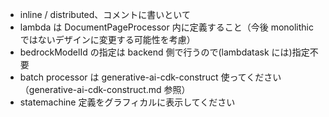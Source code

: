 - inline / distributed、コメントに書いといて
- lambda は DocumentPageProcessor 内に定義すること（今後 monolithic ではないデザインに変更する可能性を考慮）
- bedrockModelId の指定は backend 側で行うので(lambdatask には)指定不要
- batch processor は generative-ai-cdk-construct 使ってください（generative-ai-cdk-construct.md 参照）
- statemachine 定義をグラフィカルに表示してください
